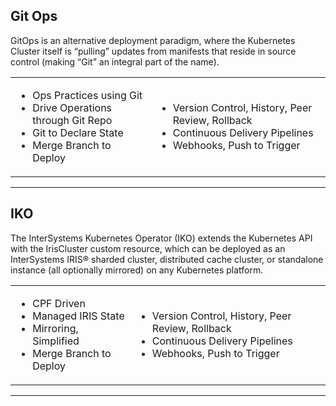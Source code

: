 <!-- .slide: data-background="#fff" -->

## Git Ops <!-- .element: class="r-fit-text" -->

GitOps is an alternative deployment paradigm, where the Kubernetes Cluster itself is “pulling” updates from manifests that reside in source control (making “Git” an integral part of the name).

<table>

<tr>
<td>

* Ops Practices using Git  
* Drive Operations through Git Repo  
* Git to Declare State  
* Merge Branch to Deploy  

</td>
<td>

* Version Control, History, Peer Review, Rollback   
* Continuous Delivery Pipelines  
* Webhooks, Push to Trigger  

</td>
</tr>
</table>

---

<!-- .slide: data-background="#fff" -->

## IKO <!-- .element: class="r-fit-text" -->

The InterSystems Kubernetes Operator (IKO) extends the Kubernetes API with the IrisCluster custom resource, which can be deployed as an InterSystems IRIS® sharded cluster, distributed cache cluster, or standalone instance (all optionally mirrored) on any Kubernetes platform. 

<table>

<tr>
<td>

* CPF Driven  
* Managed IRIS State   
* Mirroring, Simplified    
* Merge Branch to Deploy  

</td>
<td>

* Version Control, History, Peer Review, Rollback   
* Continuous Delivery Pipelines  
* Webhooks, Push to Trigger  

</td>
</tr>
</table>

---
<!-- .slide: data-background-transition="slide" data-background="{{asset_folder}}/argo-iko.png" -->

##       
